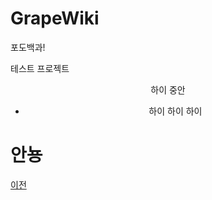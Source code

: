 # GrapeWiki
포도백과!


테스트 프로젝트

<div align="center">

하이 중안

- 하이 하이 하이

</div>

# 안뇽
[이전](https://github.com/grape82/GrapeWiki/edit/main/README.md#%EC%95%88%EB%87%BD)
